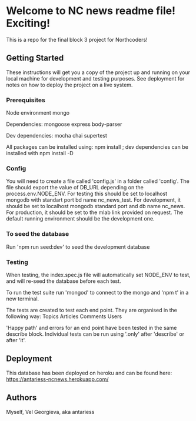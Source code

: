 # Welcome to NC news readme file! Exciting!
This is a repo for the final block 3 project for Northcoders!

## Getting Started
These instructions will get you a copy of the project up and running on your local machine for development and testing purposes. See deployment for notes on how to deploy the project on a live system.

### Prerequisites
Node environment
mongo 

Dependencies:
mongoose
express
body-parser

Dev dependencies:
mocha
chai
supertest

All packages can be installed using: npm install <name of package>; dev dependencies can be installed with npm install -D <name of package>

### Config
You will need to create a file called 'config.js' in a folder called 'config'.
The file should export the value of DB_URL depending on the process.env.NODE_ENV. For testing this should be set to localhost mongodb with standart port bd name nc_news_test. For development, it should be set to localhost mongodb standard port and db name nc_news. For production, it should be set to the mlab link provided on request. The default running environment should be the development one.

### To seed the database
Run 'npm run seed:dev' to seed the development database


### Testing
When testing, the index.spec.js file will automatically set NODE_ENV to test, and will re-seed the database before each test. 

To run the test suite run 'mongod' to connect to the mongo and 'npm t' in a new terminal.

The tests are created to test each end point. They are organised in the following way:
Topics
Articles
Comments
Users

'Happy path' and errors for an end point have been tested in the same describe block.
Individual tests can be run using '.only' after 'describe' or after 'it'.

## Deployment
This database has been deployed on heroku and can be found here: https://antariess-ncnews.herokuapp.com/

## Authors

Myself, Vel Georgieva, aka antariess

